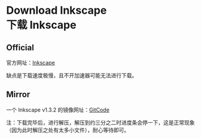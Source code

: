 # Download Inkscape <br> 下载 Inkscape

## Official 

官方网址：[Inkscape](https://inkscape.org/)

缺点是下载速度极慢，且不开加速器可能无法进行下载。

## Mirror

一个 Inkscape v1.3.2 的镜像网址：[GitCode](https://gitcode.com/open-source-toolkit/9d3a8/overview?utm_source=tools_gitcode&index=top&type=card&webUrl)

注：下载完毕后，进行解压，解压到约三分之二时进度条会停一下，这是正常现象（因为此时解压之处有太多小文件），耐心等待即可。